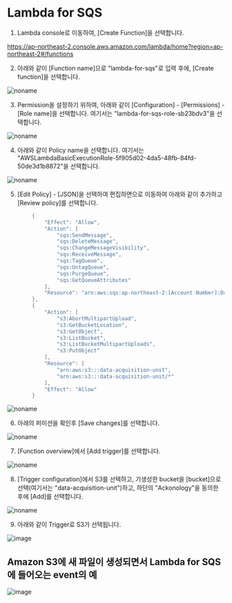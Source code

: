 # Lambda for SQS

1) Lambda console로 이동하여, [Create Function]을 선택합니다.

https://ap-northeast-2.console.aws.amazon.com/lambda/home?region=ap-northeast-2#/functions


2) 아래와 같이 [Function name]으로 "lambda-for-sqs"로 입력 후에, [Create function]을 선택합니다. 

![noname](https://user-images.githubusercontent.com/52392004/165481712-cecfb969-8d43-4277-9869-30d0892f76c8.png)

3) Permission을 설정하기 위하여, 아래와 같이 [Configuration] - [Permissions] - [Role name]을 선택합니다. 여기서는 "lambda-for-sqs-role-sb23bdv3"을 선택합니다. 

![noname](https://user-images.githubusercontent.com/52392004/165482618-e8c0256e-93ef-4735-9158-bdaab46f4f06.png)

4) 아래와 같이 Policy name을 선택합니다. 여기서는 "AWSLambdaBasicExecutionRole-5f905d02-4da5-48fb-84fd-50de3d1b8872"을 선택합니다. 

![noname](https://user-images.githubusercontent.com/52392004/165483052-551ce17d-72bd-488d-99ac-e201adbc047c.png)

5) [Edit Policy] - [JSON]을 선택하여 편집하면으로 이동하여 아래와 같이 추가하고 [Review policy]를 선택합니다. 

```java
        {
            "Effect": "Allow",
            "Action": [
                "sqs:SendMessage",
                "sqs:DeleteMessage",
                "sqs:ChangeMessageVisibility",
                "sqs:ReceiveMessage",
                "sqs:TagQueue",
                "sqs:UntagQueue",
                "sqs:PurgeQueue",
                "sqs:GetQueueAttributes"
            ],
            "Resource": "arn:aws:sqs:ap-northeast-2:[Account Number]:DataAcquisitionQueue"
        },
        {
            "Action": [
                "s3:AbortMultipartUpload",
                "s3:GetBucketLocation",
                "s3:GetObject",
                "s3:ListBucket",
                "s3:ListBucketMultipartUploads",
                "s3:PutObject"
            ],
            "Resource": [
                "arn:aws:s3:::data-acquisition-unit",
                "arn:aws:s3:::data-acquisition-unit/*"
            ],
            "Effect": "Allow"
        }
```

![noname](https://user-images.githubusercontent.com/52392004/165485683-cf0d0408-31bb-4ad5-811d-063c401fb7d1.png)



6) 아래의 퍼미션을 확인후 [Save changes]를 선택합니다. 

![noname](https://user-images.githubusercontent.com/52392004/165485946-2576c1e3-dadd-40d8-90ad-e07dc5bcce4b.png)

7) [Function overview]에서 [Add trigger]를 선택합니다.

![noname](https://user-images.githubusercontent.com/52392004/165486545-2d1660da-71df-45b5-9f5c-90e2fc0ecf99.png)

8) [Trigger configuration]에서 S3를 선택하고, 기생성한 bucket을 [bucket]으로 선택(여기서는 "data-acquisition-unit")하고, 하단의 "Ackonology"을 동의한 후에 [Add]를 선택합니다. 

![noname](https://user-images.githubusercontent.com/52392004/165487723-33298309-c406-45ce-8cb4-05ae65138a8d.png)

9) 아래와 같이 Trigger로 S3가 선택됩니다. 

![image](https://user-images.githubusercontent.com/52392004/165487983-c1159e80-a518-4f65-b585-1361ddc9ac7c.png)


## Amazon S3에 새 파일이 생성되면서 Lambda for SQS에 들어오는 event의 예

![image](https://user-images.githubusercontent.com/52392004/165640513-150d819e-7530-4c6c-8196-3cae7c10f8eb.png)
